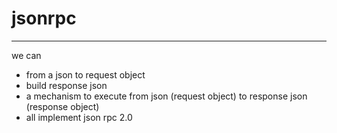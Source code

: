 # jsonrpc

---

we can

- from a json to request object
- build response json
- a mechanism to execute from json (request object) to response json (response object)
- all implement json rpc 2.0
